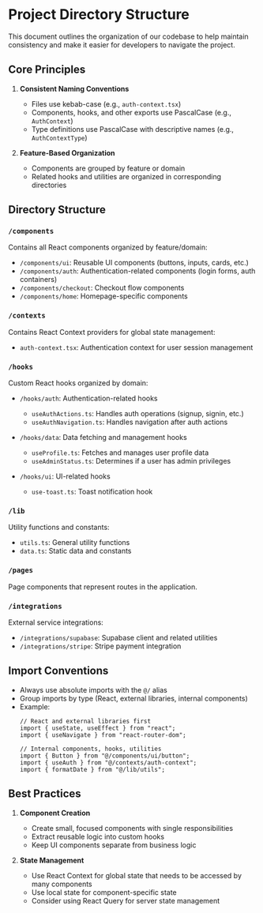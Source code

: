 
# Project Directory Structure

This document outlines the organization of our codebase to help maintain consistency and make it easier for developers to navigate the project.

## Core Principles

1. **Consistent Naming Conventions**
   - Files use kebab-case (e.g., `auth-context.tsx`)
   - Components, hooks, and other exports use PascalCase (e.g., `AuthContext`)
   - Type definitions use PascalCase with descriptive names (e.g., `AuthContextType`)

2. **Feature-Based Organization**
   - Components are grouped by feature or domain
   - Related hooks and utilities are organized in corresponding directories

## Directory Structure

### `/components`
Contains all React components organized by feature/domain:

- `/components/ui`: Reusable UI components (buttons, inputs, cards, etc.)
- `/components/auth`: Authentication-related components (login forms, auth containers)
- `/components/checkout`: Checkout flow components
- `/components/home`: Homepage-specific components

### `/contexts`
Contains React Context providers for global state management:

- `auth-context.tsx`: Authentication context for user session management

### `/hooks`
Custom React hooks organized by domain:

- `/hooks/auth`: Authentication-related hooks
  - `useAuthActions.ts`: Handles auth operations (signup, signin, etc.)
  - `useAuthNavigation.ts`: Handles navigation after auth actions

- `/hooks/data`: Data fetching and management hooks
  - `useProfile.ts`: Fetches and manages user profile data
  - `useAdminStatus.ts`: Determines if a user has admin privileges

- `/hooks/ui`: UI-related hooks
  - `use-toast.ts`: Toast notification hook

### `/lib`
Utility functions and constants:

- `utils.ts`: General utility functions
- `data.ts`: Static data and constants

### `/pages`
Page components that represent routes in the application.

### `/integrations`
External service integrations:

- `/integrations/supabase`: Supabase client and related utilities
- `/integrations/stripe`: Stripe payment integration

## Import Conventions

- Always use absolute imports with the `@/` alias
- Group imports by type (React, external libraries, internal components)
- Example:
  ```tsx
  // React and external libraries first
  import { useState, useEffect } from "react";
  import { useNavigate } from "react-router-dom";
  
  // Internal components, hooks, utilities
  import { Button } from "@/components/ui/button";
  import { useAuth } from "@/contexts/auth-context";
  import { formatDate } from "@/lib/utils";
  ```

## Best Practices

1. **Component Creation**
   - Create small, focused components with single responsibilities
   - Extract reusable logic into custom hooks
   - Keep UI components separate from business logic

2. **State Management**
   - Use React Context for global state that needs to be accessed by many components
   - Use local state for component-specific state
   - Consider using React Query for server state management
